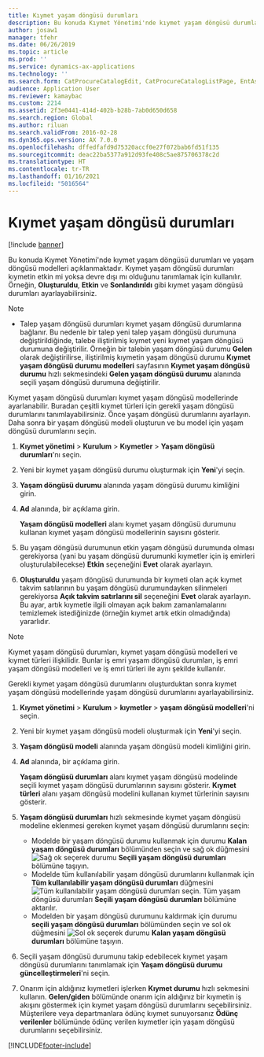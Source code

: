 ```yaml
---
title: Kıymet yaşam döngüsü durumları
description: Bu konuda Kıymet Yönetimi'nde kıymet yaşam döngüsü durumları ve yaşam döngüsü modelleri açıklanmaktadır.
author: josaw1
manager: tfehr
ms.date: 06/26/2019
ms.topic: article
ms.prod: ''
ms.service: dynamics-ax-applications
ms.technology: ''
ms.search.form: CatProcureCatalogEdit, CatProcureCatalogListPage, EntAssetLifecycleModelStateNext, EntAssetObjectLifecycleState, EntAssetLifecycleStateUpdate, EntAssetObjectLifecycleModel
audience: Application User
ms.reviewer: kamaybac
ms.custom: 2214
ms.assetid: 2f3e0441-414d-402b-b28b-7ab0d650d658
ms.search.region: Global
ms.author: riluan
ms.search.validFrom: 2016-02-28
ms.dyn365.ops.version: AX 7.0.0
ms.openlocfilehash: dffedfafd9d75320accf0e27f072bab6fd51f135
ms.sourcegitcommit: deac22ba5377a912d93fe408c5ae875706378c2d
ms.translationtype: HT
ms.contentlocale: tr-TR
ms.lasthandoff: 01/16/2021
ms.locfileid: "5016564"
---
```

# <a name="asset-lifecycle-states"></a>Kıymet yaşam döngüsü durumları

[!include [banner](../../includes/banner.md)]

 

Bu konuda Kıymet Yönetimi'nde kıymet yaşam döngüsü durumları ve yaşam döngüsü modelleri açıklanmaktadır. Kıymet yaşam döngüsü durumları kıymetin etkin mi yoksa devre dışı mı olduğunu tanımlamak için kullanılır. Örneğin, **Oluşturuldu**, **Etkin** ve **Sonlandırıldı** gibi kıymet yaşam döngüsü durumları ayarlayabilirsiniz.

> [!NOTE]
> - Talep yaşam döngüsü durumları kıymet yaşam döngüsü durumlarına bağlanır. Bu nedenle bir talep yeni talep yaşam döngüsü durumuna değiştirildiğinde, talebe iliştirilmiş kıymet yeni kıymet yaşam döngüsü durumuna değiştirilir. Örneğin bir talebin yaşam döngüsü durumu **Gelen** olarak değiştirilirse, iliştirilmiş kıymetin yaşam döngüsü durumu **Kıymet yaşam döngüsü durumu modelleri** sayfasının **Kıymet yaşam döngüsü durumu** hızlı sekmesindeki **Gelen yaşam döngüsü durumu** alanında seçili yaşam döngüsü durumuna değiştirilir. 


Kıymet yaşam döngüsü durumları kıymet yaşam döngüsü modellerinde ayarlanabilir. Buradan çeşitli kıymet türleri için gerekli yaşam döngüsü durumlarını tanımlayabilirsiniz. Önce yaşam döngüsü durumlarını ayarlayın. Daha sonra bir yaşam döngüsü modeli oluşturun ve bu model için yaşam döngüsü durumlarını seçin.

1. **Kıymet yönetimi** \> **Kurulum** \> **Kıymetler** \> **Yaşam döngüsü durumları**'nı seçin.
2. Yeni bir kıymet yaşam döngüsü durumu oluşturmak için **Yeni**'yi seçin.
3. **Yaşam döngüsü durumu** alanında yaşam döngüsü durumu kimliğini girin.
4. **Ad** alanında, bir açıklama girin.

    **Yaşam döngüsü modelleri** alanı kıymet yaşam döngüsü durumunu kullanan kıymet yaşam döngüsü modellerinin sayısını gösterir.

5. Bu yaşam döngüsü durumunun etkin yaşam döngüsü durumunda olması gerekiyorsa (yani bu yaşam döngüsü durumunki kıymetler için iş emirleri oluşturulabilecekse) **Etkin** seçeneğini **Evet** olarak ayarlayın.
6. **Oluşturuldu** yaşam döngüsü durumunda bir kıymeti olan açık kıymet takvim satılarının bu yaşam döngüsü durumundayken silinmeleri gerekiyorsa **Açık takvim satırlarını sil** seçeneğini **Evet** olarak ayarlayın. Bu ayar, artık kıymetle ilgili olmayan açık bakım zamanlamalarını temizlemek istediğinizde (örneğin kıymet artık etkin olmadığında) yararlıdır.

> [!NOTE]
> Kıymet yaşam döngüsü durumları, kıymet yaşam döngüsü modelleri ve kıymet türleri ilişkilidir. Bunlar iş emri yaşam döngüsü durumları, iş emri yaşam döngüsü modelleri ve iş emri türleri ile aynı şekilde kullanılır. 


Gerekli kıymet yaşam döngüsü durumlarını oluşturduktan sonra kıymet yaşam döngüsü modellerinde yaşam döngüsü durumlarını ayarlayabilirsiniz.

1. **Kıymet yönetimi** \> **Kurulum** \> **kıymetler** \> **yaşam döngüsü modelleri**'ni seçin.
2. Yeni bir kıymet yaşam döngüsü modeli oluşturmak için **Yeni**'yi seçin.
3. **Yaşam döngüsü modeli** alanında yaşam döngüsü modeli kimliğini girin.
4. **Ad** alanında, bir açıklama girin.

    **Yaşam döngüsü durumları** alanı kıymet yaşam döngüsü modelinde seçili kıymet yaşam döngüsü durumlarının sayısını gösterir. **Kıymet türleri** alanı yaşam döngüsü modelini kullanan kıymet türlerinin sayısını gösterir.

5. **Yaşam döngüsü durumları** hızlı sekmesinde kıymet yaşam döngüsü modeline eklenmesi gereken kıymet yaşam döngüsü durumlarını seçin:

    - Modelde bir yaşam döngüsü durumu kullanmak için durumu **Kalan yaşam döngüsü durumları** bölümünden seçin ve sağ ok düğmesini ![Sağ ok](media/15-setup-for-objects.png) seçerek durumu **Seçili yaşam döngüsü durumları** bölümüne taşıyın.
    - Modelde tüm kullanılabilir yaşam döngüsü durumlarını kullanmak için **Tüm kullanılabilir yaşam döngüsü durumları** düğmesini ![Tüm kullanılabilir yaşam döngüsü durumları](media/20-setup-for-objects.png) seçin. Tüm yaşam döngüsü durumları **Seçili yaşam döngüsü durumları** bölümüne aktarılır.
    - Modelden bir yaşam döngüsü durumunu kaldırmak için durumu **seçili yaşam döngüsü durumları** bölümünden seçin ve sol ok düğmesini ![Sol ok](media/16-setup-for-objects.png) seçerek durumu **Kalan yaşam döngüsü durumları** bölümüne taşıyın.

6. Seçili yaşam döngüsü durumunu takip edebilecek kıymet yaşam döngüsü durumlarını tanımlamak için **Yaşam döngüsü durumu güncelleştirmeleri**'ni seçin.
7. Onarım için aldığınız kıymetleri işlerken **Kıymet durumu** hızlı sekmesini kullanın. **Gelen/giden** bölümünde onarım için aldığınız bir kıymetin iş akışını göstermek için kıymet yaşam döngüsü durumlarını seçebilirsiniz. Müşterilere veya departmanlara ödünç kıymet sunuyorsanız **Ödünç verilenler** bölümünde ödünç verilen kıymetler için yaşam döngüsü durumlarını seçebilirsiniz.


[!INCLUDE[footer-include](../../../includes/footer-banner.md)]